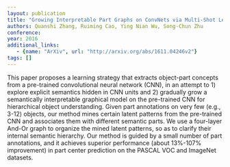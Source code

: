 ```yaml
---
layout: publication
title: "Growing Interpretable Part Graphs on ConvNets via Multi-Shot Learning"
authors: Quanshi Zhang, Ruiming Cao, Ying Nian Wu, Song-Chun Zhu
conference: 
year: 2016
additional_links: 
   - {name: "ArXiv", url: "http://arxiv.org/abs/1611.04246v2"}
tags: []
---
```

This paper proposes a learning strategy that extracts object-part concepts
from a pre-trained convolutional neural network (CNN), in an attempt to 1)
explore explicit semantics hidden in CNN units and 2) gradually grow a
semantically interpretable graphical model on the pre-trained CNN for
hierarchical object understanding. Given part annotations on very few (e.g.,
3-12) objects, our method mines certain latent patterns from the pre-trained
CNN and associates them with different semantic parts. We use a four-layer
And-Or graph to organize the mined latent patterns, so as to clarify their
internal semantic hierarchy. Our method is guided by a small number of part
annotations, and it achieves superior performance (about 13%-107% improvement)
in part center prediction on the PASCAL VOC and ImageNet datasets.